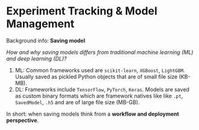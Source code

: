 # Experiment Tracking & Model Management

Background info: **Saving model**

_How and why saving models differs from traditional machine learning (ML) and deep learning (DL)?_

1. ML: Common frameworks used are `scikit-learn`, `XGBoost`, `LightGBM`. Usually saved as pickled Python objects that are of small file size (KB-MB).
2. DL: Frameworks include `TensorFlow`, `PyTorch`, `Keras`. Models are saved as custom binary formats which are framework natives like like `.pt`, `SavedModel`, `.h5` and are of large file size (MB-GB).

In short: when saving models think from a **workflow and deployment perspective**.
